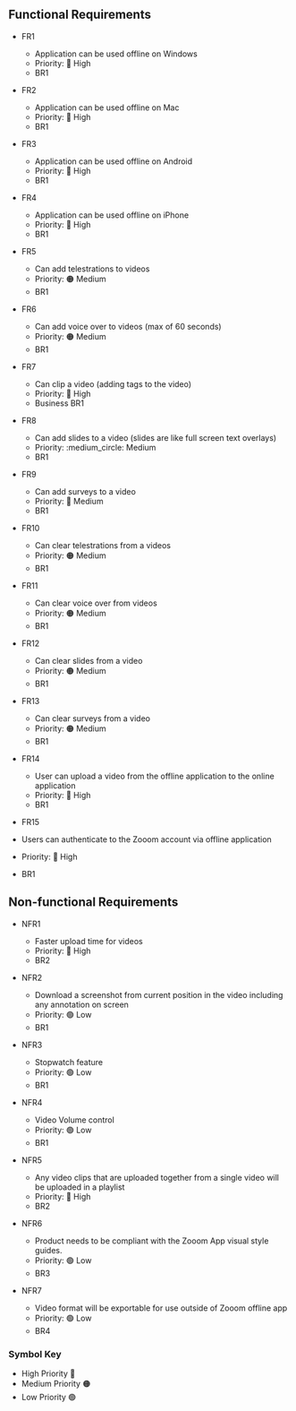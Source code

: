 ## Functional Requirements
* FR1
  * Application can be used offline on Windows
  * Priority: :red_circle: High
  * BR1
  
* FR2
  * Application can be used offline on Mac
  * Priority: :red_circle: High
  * BR1
  
* FR3
  * Application can be used offline on Android
  * Priority: :red_circle: High
  * BR1
  
* FR4
  * Application can be used offline on iPhone
  * Priority: :red_circle: High
  * BR1
  
* FR5
  * Can add telestrations to videos
  * Priority: :orange_circle: Medium
  * BR1
  
* FR6
  * Can add voice over to videos (max of 60 seconds)
  * Priority: :orange_circle: Medium
  * BR1
  
* FR7
  * Can clip a video (adding tags to the video)
  * Priority: :red_circle: High
  * Business BR1
  
* FR8
  * Can add slides to a video (slides are like full screen text overlays)
  * Priority: :medium_circle: Medium
  * BR1
  
* FR9
  * Can add surveys to a video
  * Priority: :red_circle: Medium
  * BR1
  
* FR10
  * Can clear telestrations from a videos
  * Priority: :orange_circle: Medium
  * BR1
  
* FR11
  * Can clear voice over from videos
  * Priority: :orange_circle: Medium
  * BR1
  
* FR12
  * Can clear slides from a video
  * Priority: :orange_circle: Medium
  * BR1
  
* FR13
  * Can clear surveys from a video
  * Priority: :orange_circle: Medium
  * BR1
  
* FR14
  * User can upload a video from the offline application to the online application
  * Priority: :red_circle: High
  * BR1
  
 * FR15
  * Users can authenticate to the Zooom account via offline application
  * Priority: :red_circle: High
  * BR1

## Non-functional Requirements
* NFR1
  * Faster upload time for videos	
  * Priority: :red_circle: High
  * BR2

* NFR2
  * Download a screenshot from current position in the video including any annotation on screen
  * Priority: :green_circle: Low
  * BR1

* NFR3
  * Stopwatch feature
  * Priority: :green_circle: Low
  * BR1

* NFR4
  * Video Volume control
  * Priority: :green_circle: Low
  * BR1

* NFR5
  * Any video clips that are uploaded together from a single video will be uploaded in a playlist	
  * Priority: :red_circle: High
  * BR2

* NFR6
  * Product needs to be compliant with the Zooom App visual style guides.
  * Priority: :green_circle: Low
  * BR3
  
* NFR7
  * Video format will be exportable for use outside of Zooom offline app
  * Priority: :green_circle: Low
  * BR4

### Symbol Key
* High Priority :red_circle:
* Medium Priority :orange_circle:
* Low Priority :green_circle:
